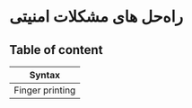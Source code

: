 # راه‌حل های مشکلات امنیتی 
## Table of content

| Syntax      | 
| ----------- |
| Finger printing|

